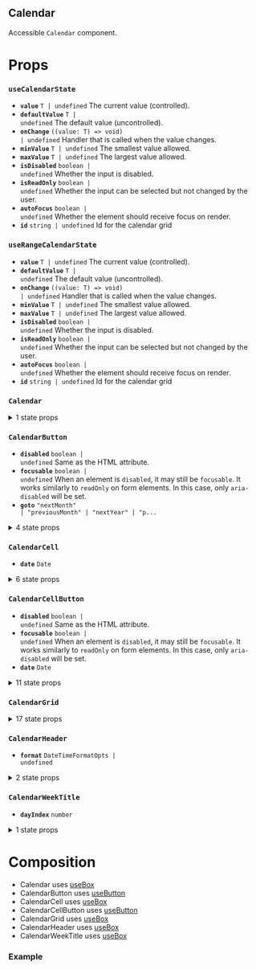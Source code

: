 ## Calendar

Accessible `Calendar` component.

# Props

<!-- Automatically generated -->

### `useCalendarState`

- **`value`** <code>T | undefined</code> The current value (controlled).
- **`defaultValue`** <code>T | undefined</code> The default value
  (uncontrolled).
- **`onChange`** <code>((value: T) =&#62; void) | undefined</code> Handler that
  is called when the value changes.
- **`minValue`** <code>T | undefined</code> The smallest value allowed.
- **`maxValue`** <code>T | undefined</code> The largest value allowed.
- **`isDisabled`** <code>boolean | undefined</code> Whether the input is
  disabled.
- **`isReadOnly`** <code>boolean | undefined</code> Whether the input can be
  selected but not changed by the user.
- **`autoFocus`** <code>boolean | undefined</code> Whether the element should
  receive focus on render.
- **`id`** <code>string | undefined</code> Id for the calendar grid

### `useRangeCalendarState`

- **`value`** <code>T | undefined</code> The current value (controlled).
- **`defaultValue`** <code>T | undefined</code> The default value
  (uncontrolled).
- **`onChange`** <code>((value: T) =&#62; void) | undefined</code> Handler that
  is called when the value changes.
- **`minValue`** <code>T | undefined</code> The smallest value allowed.
- **`maxValue`** <code>T | undefined</code> The largest value allowed.
- **`isDisabled`** <code>boolean | undefined</code> Whether the input is
  disabled.
- **`isReadOnly`** <code>boolean | undefined</code> Whether the input can be
  selected but not changed by the user.
- **`autoFocus`** <code>boolean | undefined</code> Whether the element should
  receive focus on render.
- **`id`** <code>string | undefined</code> Id for the calendar grid

### `Calendar`

<details><summary>1 state props</summary>
> These props are returned by the state hook. You can spread them into this component (`{...state}`) or pass them separately. You can also provide these props from your own state logic.

- **`calendarId`** <code>string | undefined</code>

</details>

### `CalendarButton`

- **`disabled`** <code>boolean | undefined</code> Same as the HTML attribute.
- **`focusable`** <code>boolean | undefined</code> When an element is
  `disabled`, it may still be `focusable`. It works similarly to `readOnly` on
  form elements. In this case, only `aria-disabled` will be set.
- **`goto`**
  <code title="&#34;nextMonth&#34; | &#34;previousMonth&#34; | &#34;nextYear&#34; | &#34;previousYear&#34;">&#34;nextMonth&#34;
  | &#34;previousMonth&#34; | &#34;nextYear&#34; | &#34;p...</code>

<details><summary>4 state props</summary>
> These props are returned by the state hook. You can spread them into this component (`{...state}`) or pass them separately. You can also provide these props from your own state logic.

- **`focusNextMonth`** <code>() =&#62; void</code>

- **`focusPreviousMonth`** <code>() =&#62; void</code>

- **`focusPreviousYear`** <code>() =&#62; void</code>

- **`focusNextYear`** <code>() =&#62; void</code>

</details>

### `CalendarCell`

- **`date`** <code>Date</code>

<details><summary>6 state props</summary>
> These props are returned by the state hook. You can spread them into this component (`{...state}`) or pass them separately. You can also provide these props from your own state logic.

- **`dateValue`** <code>Date</code>

- **`isDisabled`** <code>boolean</code>

- **`currentMonth`** <code>Date</code>

- **`isRangeCalendar`** <code>boolean</code>

- **`highlightDate`** <code>(date: Date) =&#62; void</code>

- **`highlightedRange`** <code>RangeValue&#60;Date&#62; | null</code>

</details>

### `CalendarCellButton`

- **`disabled`** <code>boolean | undefined</code> Same as the HTML attribute.
- **`focusable`** <code>boolean | undefined</code> When an element is
  `disabled`, it may still be `focusable`. It works similarly to `readOnly` on
  form elements. In this case, only `aria-disabled` will be set.
- **`date`** <code>Date</code>

<details><summary>11 state props</summary>
> These props are returned by the state hook. You can spread them into this component (`{...state}`) or pass them separately. You can also provide these props from your own state logic.

- **`dateValue`** <code>Date</code>

- **`isDisabled`** <code>boolean</code>

- **`isRangeCalendar`** <code>boolean</code>

- **`focusedDate`** <code>Date</code>

- **`selectDate`** <code>(value: Date) =&#62; void</code>

- **`setFocusedDate`** <code>(value: SetStateAction&#60;Date&#62;) =&#62;
  void</code>

- **`month`** <code>number</code>

- **`minDate`** <code>Date | undefined</code>

- **`maxDate`** <code>Date | undefined</code>

- **`isFocused`** <code>boolean</code>

- **`anchorDate`** <code>Date | null</code>

</details>

### `CalendarGrid`

<details><summary>17 state props</summary>
> These props are returned by the state hook. You can spread them into this component (`{...state}`) or pass them separately. You can also provide these props from your own state logic.

- **`calendarId`** <code>string | undefined</code>

- **`focusNextMonth`** <code>() =&#62; void</code>

- **`focusPreviousMonth`** <code>() =&#62; void</code>

- **`focusPreviousYear`** <code>() =&#62; void</code>

- **`focusNextYear`** <code>() =&#62; void</code>

- **`isDisabled`** <code>boolean</code>

- **`isRangeCalendar`** <code>boolean</code>

- **`isReadOnly`** <code>boolean</code>

- **`setFocused`** <code>(value: SetStateAction&#60;boolean&#62;) =&#62;
  void</code>

- **`selectFocusedDate`** <code>() =&#62; void</code>

- **`focusEndOfMonth`** <code>() =&#62; void</code>

- **`focusStartOfMonth`** <code>() =&#62; void</code>

- **`focusNextDay`** <code>() =&#62; void</code>

- **`focusPreviousDay`** <code>() =&#62; void</code>

- **`focusNextWeek`** <code>() =&#62; void</code>

- **`focusPreviousWeek`** <code>() =&#62; void</code>

- **`setAnchorDate`** <code>(value: SetStateAction&#60;Date | null&#62;) =&#62;
  void</code>

</details>

### `CalendarHeader`

- **`format`** <code>DateTimeFormatOpts | undefined</code>

<details><summary>2 state props</summary>
> These props are returned by the state hook. You can spread them into this component (`{...state}`) or pass them separately. You can also provide these props from your own state logic.

- **`calendarId`** <code>string | undefined</code>

- **`currentMonth`** <code>Date</code>

</details>

### `CalendarWeekTitle`

- **`dayIndex`** <code>number</code>

<details><summary>1 state props</summary>
> These props are returned by the state hook. You can spread them into this component (`{...state}`) or pass them separately. You can also provide these props from your own state logic.

- **`weekDays`** <code>{ title: string; abbr: string; }[]</code>

</details>

# Composition

- Calendar uses [useBox](https://reakit.io/docs/box)
- CalendarButton uses [useButton](https://reakit.io/docs/button)
- CalendarCell uses [useBox](https://reakit.io/docs/box)
- CalendarCellButton uses [useButton](https://reakit.io/docs/button)
- CalendarGrid uses [useBox](https://reakit.io/docs/box)
- CalendarHeader uses [useBox](https://reakit.io/docs/box)
- CalendarWeekTitle uses [useBox](https://reakit.io/docs/box)

### Example

```js

```
